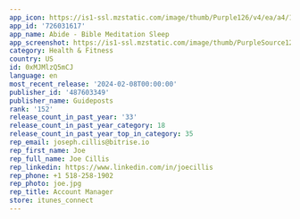```yaml
---
app_icon: https://is1-ssl.mzstatic.com/image/thumb/Purple126/v4/ea/a4/14/eaa414d4-b4eb-afee-e943-8ff3adda6619/AppIcon-0-0-1x_U007emarketing-0-7-0-0-85-220.png/1024x1024bb.png
app_id: '726031617'
app_name: Abide - Bible Meditation Sleep
app_screenshot: https://is1-ssl.mzstatic.com/image/thumb/PurpleSource126/v4/bc/b1/02/bcb102a7-4c05-4989-e9fa-d068be59bf02/eda94cef-2ec8-4c13-8ea1-49dc14c83b69_US_ENG_Iphone.6.5inch_January_Default_Card1_1242x2688.jpg/1242x2688bb.png
category: Health & Fitness
country: US
id: 0xMJMlzQ5mCJ
language: en
most_recent_release: '2024-02-08T00:00:00'
publisher_id: '487603349'
publisher_name: Guideposts
rank: '152'
release_count_in_past_year: '33'
release_count_in_past_year_category: 18
release_count_in_past_year_top_in_category: 35
rep_email: joseph.cillis@bitrise.io
rep_first_name: Joe
rep_full_name: Joe Cillis
rep_linkedin: https://www.linkedin.com/in/joecillis
rep_phone: +1 518-258-1902
rep_photo: joe.jpg
rep_title: Account Manager
store: itunes_connect
---
```


